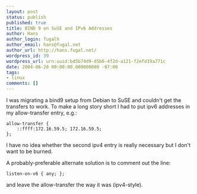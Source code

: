 ```yaml
---
layout: post
status: publish
published: true
title: BIND 9 on SuSE and IPv6 Addresses
author: Hans
author_login: fugalh
author_email: hans@fugal.net
author_url: http://hans.fugal.net/
wordpress_id: 39
wordpress_url: urn:uuid:bd5b74d9-d5b6-4f2d-a121-f2efd19a771c
date: 2004-06-28 00:00:00.000000000 -07:00
tags:
- linux
comments: []
---
```

<p>I was migrating a bind9 setup from Debian to SuSE and couldn't get the
transfers to work. To make a long story short I had to put ipv6 addresses in my
allow-transfer entry, e.g.:</p>

<pre><code>allow-transfer {
    ::ffff:172.16.59.5; 172.16.59.5;
};
</code></pre>

<p>I have no idea whether the second ipv4 entry is really necessary but I don't
want to be burned.</p>

<p>A probably-preferable alternate solution is to comment out the line:</p>

<pre><code>listen-on-v6 { any; };
</code></pre>

<p>and leave the allow-transfer the way it was (ipv4-style).</p>
